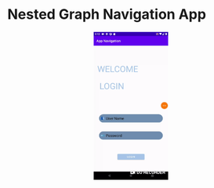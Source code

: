 # Nested Graph Navigation App

<p align="center"  width="60%">
  <img width="30%" src="https://github.com/FMSSBilisimAndroid/muberra-celik/blob/main/Week3AppNavigation/res/nested.gif" alt="Application View"/>
</p>
